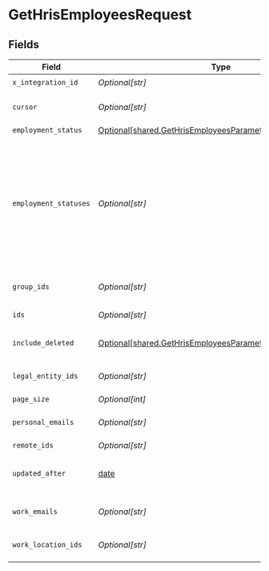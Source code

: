 # GetHrisEmployeesRequest


## Fields

| Field                                                                                                                                                                                                                                                                                                                                                                                                                                                                                                                                                          | Type                                                                                                                                                                                                                                                                                                                                                                                                                                                                                                                                                           | Required                                                                                                                                                                                                                                                                                                                                                                                                                                                                                                                                                       | Description                                                                                                                                                                                                                                                                                                                                                                                                                                                                                                                                                    |
| -------------------------------------------------------------------------------------------------------------------------------------------------------------------------------------------------------------------------------------------------------------------------------------------------------------------------------------------------------------------------------------------------------------------------------------------------------------------------------------------------------------------------------------------------------------- | -------------------------------------------------------------------------------------------------------------------------------------------------------------------------------------------------------------------------------------------------------------------------------------------------------------------------------------------------------------------------------------------------------------------------------------------------------------------------------------------------------------------------------------------------------------- | -------------------------------------------------------------------------------------------------------------------------------------------------------------------------------------------------------------------------------------------------------------------------------------------------------------------------------------------------------------------------------------------------------------------------------------------------------------------------------------------------------------------------------------------------------------- | -------------------------------------------------------------------------------------------------------------------------------------------------------------------------------------------------------------------------------------------------------------------------------------------------------------------------------------------------------------------------------------------------------------------------------------------------------------------------------------------------------------------------------------------------------------- |
| `x_integration_id`                                                                                                                                                                                                                                                                                                                                                                                                                                                                                                                                             | *Optional[str]*                                                                                                                                                                                                                                                                                                                                                                                                                                                                                                                                                | :heavy_check_mark:                                                                                                                                                                                                                                                                                                                                                                                                                                                                                                                                             | ID of the integration you want to interact with.                                                                                                                                                                                                                                                                                                                                                                                                                                                                                                               |
| `cursor`                                                                                                                                                                                                                                                                                                                                                                                                                                                                                                                                                       | *Optional[str]*                                                                                                                                                                                                                                                                                                                                                                                                                                                                                                                                                | :heavy_minus_sign:                                                                                                                                                                                                                                                                                                                                                                                                                                                                                                                                             | An optional cursor string used for pagination. This can be retrieved from the `next` property of the previous page response.                                                                                                                                                                                                                                                                                                                                                                                                                                   |
| `employment_status`                                                                                                                                                                                                                                                                                                                                                                                                                                                                                                                                            | [Optional[shared.GetHrisEmployeesParameterEmploymentStatus]](undefined/models/shared/gethrisemployeesparameteremploymentstatus.md)                                                                                                                                                                                                                                                                                                                                                                                                                             | :heavy_minus_sign:                                                                                                                                                                                                                                                                                                                                                                                                                                                                                                                                             | **(⚠️ Deprecated)** Filter by the `employment_status` field.                                                                                                                                                                                                                                                                                                                                                                                                                                                                                                   |
| `employment_statuses`                                                                                                                                                                                                                                                                                                                                                                                                                                                                                                                                          | *Optional[str]*                                                                                                                                                                                                                                                                                                                                                                                                                                                                                                                                                | :heavy_minus_sign:                                                                                                                                                                                                                                                                                                                                                                                                                                                                                                                                             | Filter by a comma-separated list of `ACTIVE`, `PENDING`, `INACTIVE`, `LEAVE` <br/>* `ACTIVE`: the employee is **actively employed** <br/>* `PENDING`: the employee is **not actively employed yet** (but they signed their contract or are part of an onboarding process) <br/>* `INACTIVE`: a full-time employee is no longer employed, or, for a contract worker when their contract runs out <br/>* `LEAVE`: the employee is still employed but **currently on leave** (note that not all HR systems support this status — use our absences API for detailed information) <br/> |
| `group_ids`                                                                                                                                                                                                                                                                                                                                                                                                                                                                                                                                                    | *Optional[str]*                                                                                                                                                                                                                                                                                                                                                                                                                                                                                                                                                | :heavy_minus_sign:                                                                                                                                                                                                                                                                                                                                                                                                                                                                                                                                             | Filter by a comma-separated list of group IDs. We will only return employees that are members of _any_ of the groups.                                                                                                                                                                                                                                                                                                                                                                                                                                          |
| `ids`                                                                                                                                                                                                                                                                                                                                                                                                                                                                                                                                                          | *Optional[str]*                                                                                                                                                                                                                                                                                                                                                                                                                                                                                                                                                | :heavy_minus_sign:                                                                                                                                                                                                                                                                                                                                                                                                                                                                                                                                             | Filter by a comma-separated list of IDs such as `222k7eCGyUdgt2JWZDNnkDs3,B5DVmypWENfU6eMe6gYDyJG3`.                                                                                                                                                                                                                                                                                                                                                                                                                                                           |
| `include_deleted`                                                                                                                                                                                                                                                                                                                                                                                                                                                                                                                                              | [Optional[shared.GetHrisEmployeesParameterIncludeDeleted]](undefined/models/shared/gethrisemployeesparameterincludedeleted.md)                                                                                                                                                                                                                                                                                                                                                                                                                                 | :heavy_minus_sign:                                                                                                                                                                                                                                                                                                                                                                                                                                                                                                                                             | By default, deleted entries are not returned. Use the `include_deleted` query param to include deleted entries too.                                                                                                                                                                                                                                                                                                                                                                                                                                            |
| `legal_entity_ids`                                                                                                                                                                                                                                                                                                                                                                                                                                                                                                                                             | *Optional[str]*                                                                                                                                                                                                                                                                                                                                                                                                                                                                                                                                                | :heavy_minus_sign:                                                                                                                                                                                                                                                                                                                                                                                                                                                                                                                                             | Filter by a comma-separated list of legal entity IDs. We will only return employees that are members of _any_ of the legal entities.                                                                                                                                                                                                                                                                                                                                                                                                                           |
| `page_size`                                                                                                                                                                                                                                                                                                                                                                                                                                                                                                                                                    | *Optional[int]*                                                                                                                                                                                                                                                                                                                                                                                                                                                                                                                                                | :heavy_minus_sign:                                                                                                                                                                                                                                                                                                                                                                                                                                                                                                                                             | The number of results to return per page.                                                                                                                                                                                                                                                                                                                                                                                                                                                                                                                      |
| `personal_emails`                                                                                                                                                                                                                                                                                                                                                                                                                                                                                                                                              | *Optional[str]*                                                                                                                                                                                                                                                                                                                                                                                                                                                                                                                                                | :heavy_minus_sign:                                                                                                                                                                                                                                                                                                                                                                                                                                                                                                                                             | Filter by a comma-separated list of personal emails. We will only return employees who have _any_ of the personal emails.                                                                                                                                                                                                                                                                                                                                                                                                                                      |
| `remote_ids`                                                                                                                                                                                                                                                                                                                                                                                                                                                                                                                                                   | *Optional[str]*                                                                                                                                                                                                                                                                                                                                                                                                                                                                                                                                                | :heavy_minus_sign:                                                                                                                                                                                                                                                                                                                                                                                                                                                                                                                                             | Filter by a comma-separated list of remote IDs.                                                                                                                                                                                                                                                                                                                                                                                                                                                                                                                |
| `updated_after`                                                                                                                                                                                                                                                                                                                                                                                                                                                                                                                                                | [date](https://docs.python.org/3/library/datetime.html#date-objects)                                                                                                                                                                                                                                                                                                                                                                                                                                                                                           | :heavy_minus_sign:                                                                                                                                                                                                                                                                                                                                                                                                                                                                                                                                             | Filter the entries based on the modification date. If you want to track entry deletion, also set the `include_deleted=true` query parameter, because otherwise, deleted entries will be hidden.                                                                                                                                                                                                                                                                                                                                                                |
| `work_emails`                                                                                                                                                                                                                                                                                                                                                                                                                                                                                                                                                  | *Optional[str]*                                                                                                                                                                                                                                                                                                                                                                                                                                                                                                                                                | :heavy_minus_sign:                                                                                                                                                                                                                                                                                                                                                                                                                                                                                                                                             | Filter by a comma-separated list of work emails. We will only return employees who have _any_ of the work emails.                                                                                                                                                                                                                                                                                                                                                                                                                                              |
| `work_location_ids`                                                                                                                                                                                                                                                                                                                                                                                                                                                                                                                                            | *Optional[str]*                                                                                                                                                                                                                                                                                                                                                                                                                                                                                                                                                | :heavy_minus_sign:                                                                                                                                                                                                                                                                                                                                                                                                                                                                                                                                             | Filter by a comma-separated list of work location IDs. We will only return employees who are at _any_ of the work locations.                                                                                                                                                                                                                                                                                                                                                                                                                                   |